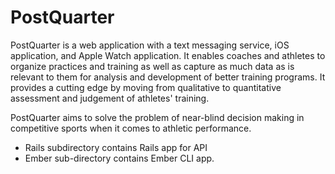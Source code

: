 # PostQuarter

PostQuarter is a web application with a text messaging service, iOS application, and Apple Watch application. It enables coaches and athletes to organize practices and training as well as capture as much data as is relevant to them for analysis and development of better training programs. It provides a cutting edge by moving from qualitative to quantitative assessment and judgement of athletes' training.

PostQuarter aims to solve the problem of near-blind decision making in competitive sports when it comes to athletic performance.

- Rails subdirectory contains Rails app for API
- Ember sub-directory contains Ember CLI app.
